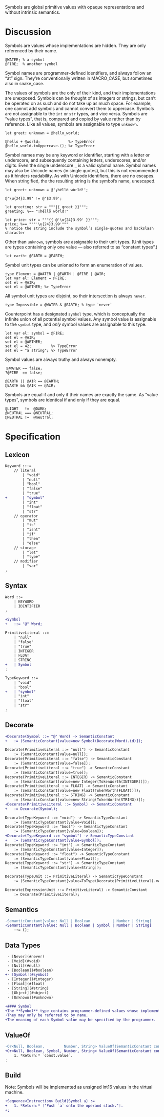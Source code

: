 Symbols are global primitive values with opaque representations and without intrinsic semantics.

# Discussion
Symbols are values whose implementations are hidden. They are only referenced by their name.
```cp
@WATER; % a symbol
@FIRE;  % another symbol
```
Symbol names are programmer-defined identifiers, and always follow an “at” sign. They’re conventionally written in MACRO_CASE, but sometimes also in snake_case.

The values of symbols are the only of their kind, and their implementations are unexposed. Symbols can be thought of as integers or strings, but can’t be operated on as such and do not take up as much space. For example, one cannot add symbols and cannot convert them to uppercase. Symbols are not assignable to the `int` or `str` types, and vice versa. Symbols are “value types”, that is, compared and copied by value rather than by reference. Like all values, symbols are assignable to type `unknown`.
```cp
let greet: unknown = @hello_world;

@hello + @world;             %> TypeError
@hello_world.toUppercase.(); %> TypeError
```

Symbol names may be any keyword or identifier, starting with a letter or underscore, and subsequently containing letters, underscores, and/or digits. Even the single underscore `_` is a valid sybmol name. Symbol names may also be Unicode names (in single quotes), but this is not recommended as it hinders readability. As with Unicode identifiers, there are no escapes. When stringified, the the resulting string is the symbol’s name, unescaped.
```cp
let greet: unknown = @'¡héllö wòrld!';

@'\u{24}3.99' != @'$3.99';

let greeting: str = """{{ greet }}""";
greeting; %== "¡héllö wòrld!"

let price: str = """{{ @'\u{24}3.99' }}""";
price; %== """'\u{24}3.99'"""
% notice the string include the symbol’s single-quotes and backslash character
```

Other than `unknown`, symbols are assignable to their unit types. (Unit types are types containing only one value — also referred to as “constant types”.)
```cp
let earth: @EARTH = @EARTH;
```

Symbol unit types can be unioned to form an enumeration of values.
```cp
type Element = @WATER | @EARTH | @FIRE | @AIR;
let var el: Element = @FIRE;
set el = @AIR;
set el = @AETHER; %> TypeError
```
All symbol unit types are disjoint, so their intersection is always `never`.
```cp
type Impossible = @WATER & @EARTH; % type `never`
```

Counterpoint has a designated `symbol` type, which is conceptually the infinite union of all potential symbol values. Any symbol value is assignable to the `symbol` type, and *only* symbol values are assignable to this type.
```cp
let var el: symbol = @FIRE;
set el = @AIR;
set el = @AETHER;
set el = 42;         %> TypeError
set el = "a string"; %> TypeError
```

Symbol values are always truthy and always nonempty.
```cp
!@WATER == false;
?@FIRE  == false;

@EARTH || @AIR == @EARTH;
@EARTH && @AIR == @AIR;
```

Symbols are equal if and only if their names are exactly the same. As “value types”, symbols are identical if and only if they are equal.
```cp
@LIGHT   !=  @DARK;
@NEUTRAL === @NEUTRAL;
@NEUTRAL !=  @neutral;
```

# Specification

## Lexicon
```diff
Keyword :::=
	// literal
		| "void"
		| "null"
		| "bool"
		| "false"
		| "true"
+		| "symbol"
		| "int"
		| "float"
		| "str"
	// operator
		| "mut"
		| "is"
		| "isnt"
		| "if"
		| "then"
		| "else"
	// storage
		| "let"
		| "type"
	// modifier
		| "var"
;
```

## Syntax
```diff
Word ::=
	| KEYWORD
	| IDENTIFIER
;

+Symbol
+	::= "@" Word;

PrimitiveLiteral ::=
	| "null"
	| "false"
	| "true"
	| INTEGER
	| FLOAT
	| STRING
+	| Symbol
;

TypeKeyword ::=
	| "void"
	| "bool"
+	| "symbol"
	| "int"
	| "float"
	| "str"
;
```

## Decorate
```diff
+Decorate(Symbol ::= "@" Word) -> SemanticConstant
+	:= (SemanticConstant[value=new Symbol(Decorate(Word).id)]);

Decorate(PrimitiveLiteral ::= "null") -> SemanticConstant
	:= (SemanticConstant[value=null]);
Decorate(PrimitiveLiteral ::= "false") -> SemanticConstant
	:= (SemanticConstant[value=false]);
Decorate(PrimitiveLiteral ::= "true") -> SemanticConstant
	:= (SemanticConstant[value=true]);
Decorate(PrimitiveLiteral ::= INTEGER) -> SemanticConstant
	:= (SemanticConstant[value=new Integer(TokenWorth(INTEGER))]);
Decorate(PrimitiveLiteral ::= FLOAT) -> SemanticConstant
	:= (SemanticConstant[value=new Float(TokenWorth(FLOAT))]);
Decorate(PrimitiveLiteral ::= STRING) -> SemanticConstant
	:= (SemanticConstant[value=new String(TokenWorth(STRING))]);
+Decorate(PrimitiveLiteral ::= Symbol) -> SemanticConstant
+	:= Decorate(Symbol);

Decorate(TypeKeyword ::= "void") -> SemanticTypeConstant
	:= (SemanticTypeConstant[value=Void]);
Decorate(TypeKeyword ::= "bool") -> SemanticTypeConstant
	:= (SemanticTypeConstant[value=Boolean]);
+Decorate(TypeKeyword ::= "symbol") -> SemanticTypeConstant
+	:= (SemanticTypeConstant[value=Symbol]);
Decorate(TypeKeyword ::= "int") -> SemanticTypeConstant
	:= (SemanticTypeConstant[value=Integer]);
Decorate(TypeKeyword ::= "float") -> SemanticTypeConstant
	:= (SemanticTypeConstant[value=Float]);
Decorate(TypeKeyword ::= "str") -> SemanticTypeConstant
	:= (SemanticTypeConstant[value=String]);

Decorate(TypeUnit ::= PrimitiveLiteral) -> SemanticTypeConstant
	:= (SemanticTypeConstant[value=ToType(Decorate(PrimitiveLiteral).value)]);

Decorate(ExpressionUnit ::= PrimitiveLiteral) -> SemanticConstant
	:= Decorate(PrimitiveLiteral);
```

## Semantics
```diff
-SemanticConstant[value: Null | Boolean          | Number | String]
+SemanticConstant[value: Null | Boolean | Symbol | Number | String]
	::= ();
```

## Data Types
```diff
 - [Never](#never)
 - [Void](#void)
 - [Null](#null)
 - [Boolean](#boolean)
+- [Symbol](#symbol)
 - [Integer](#integer)
 - [Float](#float)
 - [String](#string)
 - [Object](#object)
 - [Unknown](#unknown)

+#### Symbol
+The **Symbol** type contains programmer-defined values whose implementations are hidden.
+They may only be referred to by name.
+The meaning of each Symbol value may be specified by the programmer.
```

## ValueOf
```diff
-Or<Null, Boolean,         Number, String> ValueOf(SemanticConstant const) :=
+Or<Null, Boolean, Symbol, Number, String> ValueOf(SemanticConstant const) :=
	1. *Return:* `const.value`.
;
```

## Build
Note: Symbols will be implemented as unsigned int16 values in the virtual machine.
```diff
+Sequence<Instruction> Build(Symbol a) :=
+	1. *Return:* ["Push `a` onto the operand stack."].
+;
```
